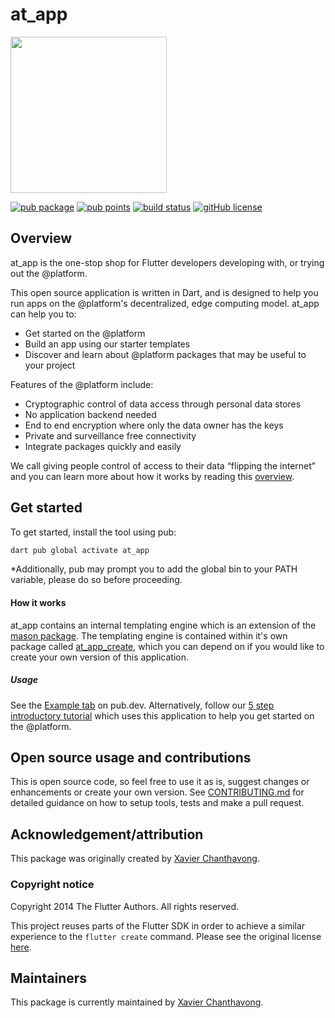 # at_app

<img width=250px src="https://atsign.dev/assets/img/@platform_logo_grey.svg?sanitize=true">

[![pub package](https://img.shields.io/pub/v/at_app)](https://pub.dev/packages/at_app)
[![pub points](https://badges.bar/at_app/pub%20points)](https://pub.dev/packages/at_app/score)
[![build status](https://github.com/atsign-foundation/at_app/actions/workflows/functional_test.yaml/badge.svg?branch=trunk)](https://github.com/atsign-foundation/at_app/actions/workflows/functional_test.yaml)
[![gitHub license](https://img.shields.io/badge/license-BSD3-blue.svg)](./LICENSE)
## Overview

at_app is the one-stop shop for Flutter developers developing with, or trying out the @platform.

This open source application is written in Dart, and is designed to help you run apps on the
@platform's decentralized, edge computing model. at_app can help you to:
- Get started on the @platform
- Build an app using our starter templates
- Discover and learn about @platform packages that may be useful to your project

Features of the @platform include:
- Cryptographic control of data access through personal data stores
- No application backend needed
- End to end encryption where only the data owner has the keys
- Private and surveillance free connectivity
- Integrate packages quickly and easily

We call giving people control of access to their data “flipping the internet”
and you can learn more about how it works by reading this
[overview](https://atsign.dev/docs/overview/).

## Get started

To get started, install the tool using pub:

```sh
dart pub global activate at_app
```

*Additionally, pub may prompt you to add the global bin to your PATH variable, please do so before proceeding.

#### How it works

at_app contains an internal templating engine which is an extension of the [mason package](https://pub.dev/packages/mason).
The templating engine is contained within it's own package called [at_app_create](https://pub.dev/packages/at_app_create),
which you can depend on if you would like to create your own version of this application.

##### Usage

See the [Example tab](https://pub.dev/packages/at_app/example) on pub.dev.
Alternatively, follow our [5 step introductory tutorial](https://atsign.dev/docs/get-started/tryatplatform/) which uses this application to help you get started on the @platform.

## Open source usage and contributions

This is open source code, so feel free to use it as is, suggest changes or
enhancements or create your own version. See [CONTRIBUTING.md](../CONTRIBUTING.md)
for detailed guidance on how to setup tools, tests and make a pull request.

## Acknowledgement/attribution

This package was originally created by [Xavier Chanthavong](https://github.com/xavierchanth).

### Copyright notice

Copyright 2014 The Flutter Authors. All rights reserved.

This project reuses parts of the Flutter SDK in order to achieve a similar experience to the `flutter create` command.
Please see the original license [here](https://github.com/flutter/flutter/blob/master/LICENSE).

## Maintainers

This package is currently maintained by [Xavier Chanthavong](https://github.com/xavierchanth).
